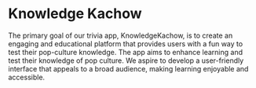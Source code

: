 # Knowledge Kachow
The primary goal of our trivia app, KnowledgeKachow, is to create an engaging and educational platform that provides users with a fun way to test their pop-culture knowledge. 
The app aims to enhance learning and test their knowledge of pop culture. We aspire to develop a user-friendly interface that appeals to a broad audience, making learning enjoyable and accessible.
